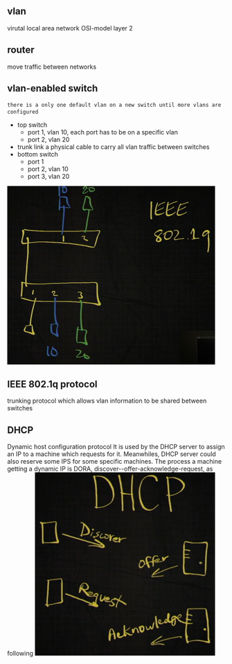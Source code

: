 vlan
----
virutal local area network
OSI-model layer 2

router
------
move traffic between networks


vlan-enabled switch
-------------------
```
there is a only one default vlan on a new switch until more vlans are configured
```

- top switch
  - port 1, vlan 10, each port has to be on a specific vlan
  - port 2, vlan 20
- trunk link
  a physical cable to carry all vlan traffic between switches
- bottom switch
  - port 1
  - port 2, vlan 10
  - port 3, vlan 20
  
![VLAN-across-switches](https://github.com/Youcheng/LinuxBasics/blob/master/pictures/VLAN-across-switches.png)



IEEE 802.1q protocol
--------------------
trunking protocol which allows vlan information to be shared between switches


DHCP
----
Dynamic host configuration protocol
It is used by the DHCP server to assign an IP to a machine which requests for it.
Meanwhiles, DHCP server could also reserve some IPS for some specific machines.
The process a machine getting a dynamic IP is DORA, discover--offer-acknowledge-request, as following
![DORA](https://github.com/Youcheng/LinuxBasics/blob/master/pictures/DORA.png)


